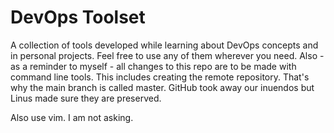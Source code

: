 # DevOps Toolset

A collection of tools developed while learning about DevOps concepts and in personal projects. Feel free to use any of them wherever you need. Also - as a reminder to myself - all changes to this repo are to be made with command line tools. This includes creating the remote repository. That's why the main branch is called master. GitHub took away our inuendos but Linus made sure they are preserved. 

Also use vim. I am not asking.